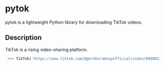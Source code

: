# pytok
pytok is a lightweight Python library for downloading TikTok videos.

## Description
TikTok is a rising video-sharing platform.

```python
 >>> TikTok('https://www.tiktok.com/@gordonramsayofficial/video/6898822706662231302?lang=en').download()
```
